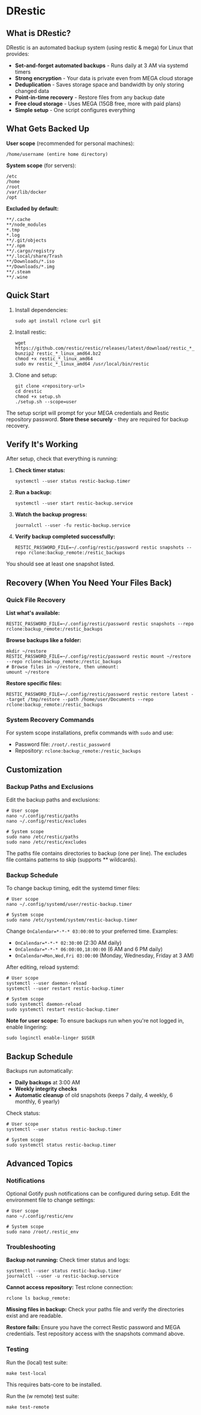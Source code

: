 # DRestic

## What is DRestic?

DRestic is an automated backup system (using restic & mega) for Linux that provides:

- **Set-and-forget automated backups** - Runs daily at 3 AM via systemd timers
- **Strong encryption** - Your data is private even from MEGA cloud storage
- **Deduplication** - Saves storage space and bandwidth by only storing changed data
- **Point-in-time recovery** - Restore files from any backup date
- **Free cloud storage** - Uses MEGA (15GB free, more with paid plans)
- **Simple setup** - One script configures everything

## What Gets Backed Up

**User scope** (recommended for personal machines):
```
/home/username (entire home directory)
```

**System scope** (for servers):
```
/etc
/home
/root
/var/lib/docker
/opt
```

**Excluded by default:**
```
**/.cache
**/node_modules
*.tmp
*.log
**/.git/objects
**/.npm
**/.cargo/registry
**/.local/share/Trash
**/Downloads/*.iso
**/Downloads/*.img
**/.steam
**/.wine
```

## Quick Start

1. Install dependencies:
   ```
   sudo apt install rclone curl git
   ```

2. Install restic:
   ```
   wget https://github.com/restic/restic/releases/latest/download/restic_*_linux_amd64.bz2
   bunzip2 restic_*_linux_amd64.bz2
   chmod +x restic_*_linux_amd64
   sudo mv restic_*_linux_amd64 /usr/local/bin/restic
   ```

3. Clone and setup:
   ```
   git clone <repository-url>
   cd drestic
   chmod +x setup.sh
   ./setup.sh --scope=user
   ```

The setup script will prompt for your MEGA credentials and Restic repository password. **Store these securely** - they are required for backup recovery.

## Verify It's Working

After setup, check that everything is running:

1. **Check timer status:**
   ```
   systemctl --user status restic-backup.timer
   ```

2. **Run a backup:**
   ```
   systemctl --user start restic-backup.service
   ```

3. **Watch the backup progress:**
   ```
   journalctl --user -fu restic-backup.service
   ```

4. **Verify backup completed successfully:**
   ```
   RESTIC_PASSWORD_FILE=~/.config/restic/password restic snapshots --repo rclone:backup_remote:/restic_backups
   ```

You should see at least one snapshot listed.

## Recovery (When You Need Your Files Back)

### Quick File Recovery

**List what's available:**
```
RESTIC_PASSWORD_FILE=~/.config/restic/password restic snapshots --repo rclone:backup_remote:/restic_backups
```

**Browse backups like a folder:**
```
mkdir ~/restore
RESTIC_PASSWORD_FILE=~/.config/restic/password restic mount ~/restore --repo rclone:backup_remote:/restic_backups
# Browse files in ~/restore, then unmount:
umount ~/restore
```

**Restore specific files:**
```
RESTIC_PASSWORD_FILE=~/.config/restic/password restic restore latest --target /tmp/restore --path /home/user/Documents --repo rclone:backup_remote:/restic_backups
```

### System Recovery Commands

For system scope installations, prefix commands with `sudo` and use:
- Password file: `/root/.restic_password`
- Repository: `rclone:backup_remote:/restic_backups`

## Customization

### Backup Paths and Exclusions

Edit the backup paths and exclusions:

```
# User scope
nano ~/.config/restic/paths
nano ~/.config/restic/excludes

# System scope
sudo nano /etc/restic/paths
sudo nano /etc/restic/excludes
```

The paths file contains directories to backup (one per line). The excludes file contains patterns to skip (supports ** wildcards).

### Backup Schedule

To change backup timing, edit the systemd timer files:

```
# User scope
nano ~/.config/systemd/user/restic-backup.timer

# System scope
sudo nano /etc/systemd/system/restic-backup.timer
```

Change `OnCalendar=*-*-* 03:00:00` to your preferred time. Examples:
- `OnCalendar=*-*-* 02:30:00` (2:30 AM daily)
- `OnCalendar=*-*-* 06:00:00,18:00:00` (6 AM and 6 PM daily)
- `OnCalendar=Mon,Wed,Fri 03:00:00` (Monday, Wednesday, Friday at 3 AM)

After editing, reload systemd:
```
# User scope
systemctl --user daemon-reload
systemctl --user restart restic-backup.timer

# System scope
sudo systemctl daemon-reload
sudo systemctl restart restic-backup.timer
```

**Note for user scope:** To ensure backups run when you're not logged in, enable lingering:
```
sudo loginctl enable-linger $USER
```

## Backup Schedule

Backups run automatically:
- **Daily backups** at 3:00 AM
- **Weekly integrity checks** 
- **Automatic cleanup** of old snapshots (keeps 7 daily, 4 weekly, 6 monthly, 6 yearly)

Check status:
```
# User scope
systemctl --user status restic-backup.timer

# System scope
sudo systemctl status restic-backup.timer
```

## Advanced Topics

### Notifications

Optional Gotify push notifications can be configured during setup. Edit the environment file to change settings:

```
# User scope
nano ~/.config/restic/env

# System scope
sudo nano /root/.restic_env
```

### Troubleshooting

**Backup not running:**
Check timer status and logs:
```
systemctl --user status restic-backup.timer
journalctl --user -u restic-backup.service
```

**Cannot access repository:**
Test rclone connection:
```
rclone ls backup_remote:
```

**Missing files in backup:**
Check your paths file and verify the directories exist and are readable.

**Restore fails:**
Ensure you have the correct Restic password and MEGA credentials. Test repository access with the snapshots command above.

### Testing

Run the (local) test suite:
```
make test-local
```

This requires bats-core to be installed.

Run the (w remote) test suite:
```
make test-remote
```
